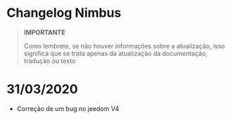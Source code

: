 # Changelog Nimbus

>**IMPORTANTE**
>
>Como lembrete, se não houver informações sobre a atualização, isso significa que se trata apenas da atualização da documentação, tradução ou texto

# 31/03/2020

- Correção de um bug no jeedom V4
